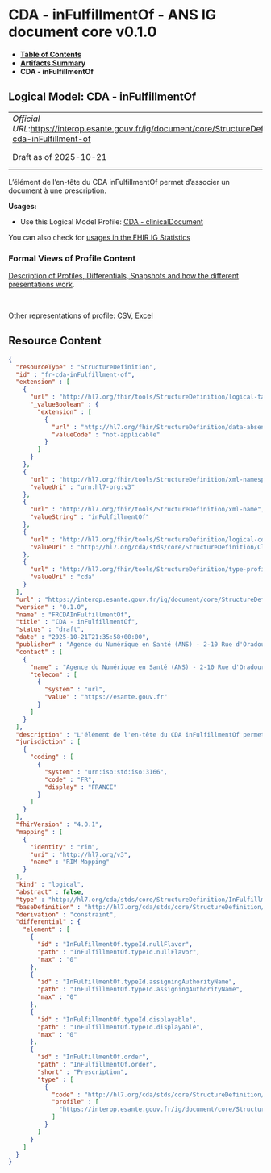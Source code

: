 # CDA - inFulfillmentOf - ANS IG document core v0.1.0

* [**Table of Contents**](toc.md)
* [**Artifacts Summary**](artifacts.md)
* **CDA - inFulfillmentOf**

## Logical Model: CDA - inFulfillmentOf 

| | |
| :--- | :--- |
| *Official URL*:https://interop.esante.gouv.fr/ig/document/core/StructureDefinition/fr-cda-inFulfillment-of | *Version*:0.1.0 |
| Draft as of 2025-10-21 | *Computable Name*:FRCDAInFulfillmentOf |

 
L’élément de l’en-tête du CDA inFulfillmentOf permet d’associer un document à une prescription. 

**Usages:**

* Use this Logical Model Profile: [CDA - clinicalDocument](StructureDefinition-fr-cda-clinical-document.md)

You can also check for [usages in the FHIR IG Statistics](https://packages2.fhir.org/xig/ans.document.fr.core|current/StructureDefinition/fr-cda-inFulfillment-of)

### Formal Views of Profile Content

 [Description of Profiles, Differentials, Snapshots and how the different presentations work](http://build.fhir.org/ig/FHIR/ig-guidance/readingIgs.html#structure-definitions). 

 

Other representations of profile: [CSV](StructureDefinition-fr-cda-inFulfillment-of.csv), [Excel](StructureDefinition-fr-cda-inFulfillment-of.xlsx) 



## Resource Content

```json
{
  "resourceType" : "StructureDefinition",
  "id" : "fr-cda-inFulfillment-of",
  "extension" : [
    {
      "url" : "http://hl7.org/fhir/tools/StructureDefinition/logical-target",
      "_valueBoolean" : {
        "extension" : [
          {
            "url" : "http://hl7.org/fhir/StructureDefinition/data-absent-reason",
            "valueCode" : "not-applicable"
          }
        ]
      }
    },
    {
      "url" : "http://hl7.org/fhir/tools/StructureDefinition/xml-namespace",
      "valueUri" : "urn:hl7-org:v3"
    },
    {
      "url" : "http://hl7.org/fhir/tools/StructureDefinition/xml-name",
      "valueString" : "inFulfillmentOf"
    },
    {
      "url" : "http://hl7.org/fhir/tools/StructureDefinition/logical-container",
      "valueUri" : "http://hl7.org/cda/stds/core/StructureDefinition/ClinicalDocument"
    },
    {
      "url" : "http://hl7.org/fhir/tools/StructureDefinition/type-profile-style",
      "valueUri" : "cda"
    }
  ],
  "url" : "https://interop.esante.gouv.fr/ig/document/core/StructureDefinition/fr-cda-inFulfillment-of",
  "version" : "0.1.0",
  "name" : "FRCDAInFulfillmentOf",
  "title" : "CDA - inFulfillmentOf",
  "status" : "draft",
  "date" : "2025-10-21T21:35:58+00:00",
  "publisher" : "Agence du Numérique en Santé (ANS) - 2-10 Rue d'Oradour-sur-Glane, 75015 Paris",
  "contact" : [
    {
      "name" : "Agence du Numérique en Santé (ANS) - 2-10 Rue d'Oradour-sur-Glane, 75015 Paris",
      "telecom" : [
        {
          "system" : "url",
          "value" : "https://esante.gouv.fr"
        }
      ]
    }
  ],
  "description" : "L'élément de l'en-tête du CDA inFulfillmentOf permet d'associer un document à une prescription.",
  "jurisdiction" : [
    {
      "coding" : [
        {
          "system" : "urn:iso:std:iso:3166",
          "code" : "FR",
          "display" : "FRANCE"
        }
      ]
    }
  ],
  "fhirVersion" : "4.0.1",
  "mapping" : [
    {
      "identity" : "rim",
      "uri" : "http://hl7.org/v3",
      "name" : "RIM Mapping"
    }
  ],
  "kind" : "logical",
  "abstract" : false,
  "type" : "http://hl7.org/cda/stds/core/StructureDefinition/InFulfillmentOf",
  "baseDefinition" : "http://hl7.org/cda/stds/core/StructureDefinition/InFulfillmentOf",
  "derivation" : "constraint",
  "differential" : {
    "element" : [
      {
        "id" : "InFulfillmentOf.typeId.nullFlavor",
        "path" : "InFulfillmentOf.typeId.nullFlavor",
        "max" : "0"
      },
      {
        "id" : "InFulfillmentOf.typeId.assigningAuthorityName",
        "path" : "InFulfillmentOf.typeId.assigningAuthorityName",
        "max" : "0"
      },
      {
        "id" : "InFulfillmentOf.typeId.displayable",
        "path" : "InFulfillmentOf.typeId.displayable",
        "max" : "0"
      },
      {
        "id" : "InFulfillmentOf.order",
        "path" : "InFulfillmentOf.order",
        "short" : "Prescription",
        "type" : [
          {
            "code" : "http://hl7.org/cda/stds/core/StructureDefinition/Order",
            "profile" : [
              "https://interop.esante.gouv.fr/ig/document/core/StructureDefinition/fr-cda-order"
            ]
          }
        ]
      }
    ]
  }
}

```
